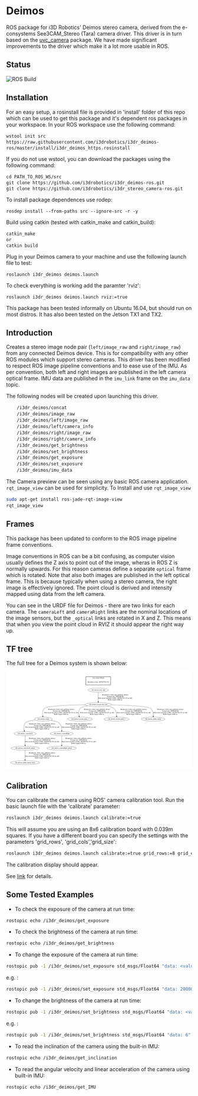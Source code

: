 # Deimos

ROS package for i3D Robotics' Deimos stereo camera, derived from the e-consystems See3CAM_Stereo (Tara) camera driver. This driver is in turn based on the [uvc_camera](https://github.com/ktossell/camera_umd/tree/master/uvc_camera) package. We have made significant improvements to the driver which make it a lot more usable in ROS.

## Status
![ROS Build](https://github.com/i3drobotics/i3dr_deimos-ros/workflows/ROS%20Build/badge.svg?event=push)

## Installation

For an easy setup, a rosinstall file is provided in 'install' folder of this repo which can be used to get this package and it's dependent ros packages in your workspace. 
In your ROS workspace use the following command:
```
wstool init src https://raw.githubusercontent.com/i3drobotics/i3dr_deimos-ros/master/install/i3dr_deimos_https.rosinstall
```

If you do not use wstool, you can download the packages using the following command:
```
cd PATH_TO_ROS_WS/src
git clone https://github.com/i3drobotics/i3dr_deimos-ros.git
git clone https://github.com/i3drobotics/i3dr_stereo_camera-ros.git
```

To install package dependences use rodep:
```
rosdep install --from-paths src --ignore-src -r -y
```

Build using catkin (tested with catkin_make and catkin_build):
```
catkin_make
or
catkin build
```

Plug in your Deimos camera to your machine and use the following launch file to test:
```
roslaunch i3dr_deimos deimos.launch
```

To check everything is working add the paramter 'rviz':
```
roslaunch i3dr_deimos deimos.launch rviz:=true
```

This package has been tested informally on Ubuntu 16.04, but should run on most distros. It has also been tested on the Jetson TX1 and TX2.

## Introduction

Creates a stereo image node pair (`left/image_raw` and `right/image_raw`) from any connected Deimos device. This is for compatibility with any other ROS modules which support stereo cameras. This driver has been modified to respect ROS image pipeline conventions and to ease use of the IMU. As per convention, both left and right images are published in the left camera optical frame. IMU data are published in the `imu_link` frame on the `imu_data` topic.

The following nodes will be created upon launching this driver.

``` bash
    /i3dr_deimos/concat
    /i3dr_deimos/image_raw
    /i3dr_deimos/left/image_raw
    /i3dr_deimos/left/camera_info
    /i3dr_deimos/right/image_raw
    /i3dr_deimos/right/camera_info
    /i3dr_deimos/get_brightness
    /i3dr_deimos/set_brightness
    /i3dr_deimos/get_exposure
    /i3dr_deimos/set_exposure
    /i3dr_deimos/imu_data
```

The Camera preview can be seen using any basic ROS camera application. `rqt_image_view` can be used for simplicity.
To Install and use `rqt_image_view` 

```bash
sudo apt-get install ros-jade-rqt-image-view
rqt_image_view
```

## Frames

This package has been updated to conform to the ROS image pipeline frame conventions.

Image conventions in ROS can be a bit confusing, as computer vision usually defines the Z axis to point out of the image, wheras in ROS Z is normally upwards. For this reason cameras define a separate `optical` frame which is rotated. Note that also both images are published in the left optical frame. This is because typically when using a stereo camera, the right image is effectively ignored. The point cloud is derived and intensity mapped using data from the left camera.

You can see in the URDF file for Deimos - there are two links for each camera. The `cameraLeft` and `cameraRight` links are the nominal locations of the image sensors, but the `_optical` links are rotated in X and Z. This means that when you view the point cloud in RVIZ it should appear the right way up.

## TF tree

The full tree for a Deimos system is shown below:

![Deimos TF tree](doc/deimos_tf_tree.PNG)

## Calibration

You can calibrate the camera using ROS' camera calibration tool. Run the basic launch file with the 'calibrate' parameter:

```bash
roslaunch i3dr_deimos deimos.launch calibrate:=true
```

This will assume you are using an 8x6 calibration board with 0.039m squares. If you have a different board you can specify the settings with the parameters 'grid_rows', 'grid_cols','grid_size':
```bash
roslaunch i3dr_deimos deimos.launch calibrate:=true grid_rows:=8 grid_cols:=6 grid_size:=0.039
```

The calibration display should appear. 

See [link](http://wiki.ros.org/camera_calibration) for details.

## Some Tested Examples

* To check the exposure of the camera at run time:

```bash
rostopic echo /i3dr_deimos/get_exposure
```

* To check the brightness of the camera at run time:

```bash
rostopic echo /i3dr_deimos/get_brightness
```

* To change the exposure of the camera at run time:

```bash
rostopic pub -1 /i3dr_deimos/set_exposure std_msgs/Float64 "data: <value>"
```

e.g. :

```bash
rostopic pub -1 /i3dr_deimos/set_exposure std_msgs/Float64 "data: 20000"
```

* To change the brightness of the camera at run time:

```bash
rostopic pub -1 /i3dr_deimos/set_brightness std_msgs/Float64 "data: <value>"
```

e.g. :

```bash
rostopic pub -1 /i3dr_deimos/set_brightness std_msgs/Float64 "data: 6"
```

* To read the inclination of the camera using the built-in IMU:

```bash
rostopic echo /i3dr_deimos/get_inclination
```

* To read the angular velocity and linear acceleration of the camera using built-in IMU:

```bash
rostopic echo /i3dr_deimos/get_IMU
```
